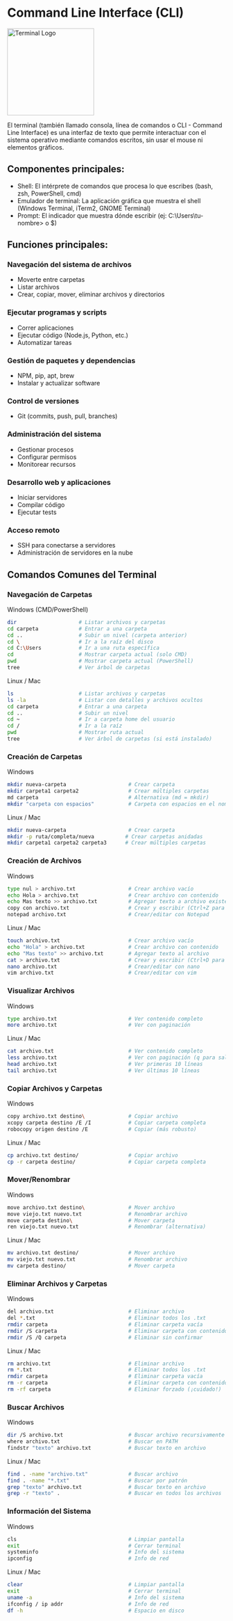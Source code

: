 # Command Line Interface (CLI)
<img src="https://upload.wikimedia.org/wikipedia/commons/b/b3/Terminalicon2.png" alt="Terminal Logo" style="width:200px; height:auto;">

El terminal (también llamado consola, línea de comandos o CLI - Command Line Interface) es una interfaz de texto que permite interactuar con el sistema operativo mediante comandos escritos, sin usar el mouse ni elementos gráficos.

## Componentes principales:
- Shell: El intérprete de comandos que procesa lo que escribes (bash, zsh, PowerShell, cmd)
- Emulador de terminal: La aplicación gráfica que muestra el shell (Windows Terminal, iTerm2, GNOME Terminal)
- Prompt: El indicador que muestra dónde escribir (ej: C:\Users\tu-nombre> o $)

## Funciones principales:
### Navegación del sistema de archivos

- Moverte entre carpetas
- Listar archivos
- Crear, copiar, mover, eliminar archivos y directorios

### Ejecutar programas y scripts

- Correr aplicaciones
- Ejecutar código (Node.js, Python, etc.)
- Automatizar tareas

### Gestión de paquetes y dependencias

- NPM, pip, apt, brew
- Instalar y actualizar software

### Control de versiones

- Git (commits, push, pull, branches)

### Administración del sistema

- Gestionar procesos
- Configurar permisos
- Monitorear recursos

### Desarrollo web y aplicaciones

- Iniciar servidores
- Compilar código
- Ejecutar tests

### Acceso remoto

- SSH para conectarse a servidores
- Administración de servidores en la nube

## Comandos Comunes del Terminal
### Navegación de Carpetas
Windows (CMD/PowerShell)

```bash
dir                    # Listar archivos y carpetas
cd carpeta             # Entrar a una carpeta
cd ..                  # Subir un nivel (carpeta anterior)
cd \                   # Ir a la raíz del disco
cd C:\Users            # Ir a una ruta específica
cd                     # Mostrar carpeta actual (solo CMD)
pwd                    # Mostrar carpeta actual (PowerShell)
tree                   # Ver árbol de carpetas
```

Linux / Mac
```bash
ls                     # Listar archivos y carpetas
ls -la                 # Listar con detalles y archivos ocultos
cd carpeta             # Entrar a una carpeta
cd ..                  # Subir un nivel
cd ~                   # Ir a carpeta home del usuario
cd /                   # Ir a la raíz
pwd                    # Mostrar ruta actual
tree                   # Ver árbol de carpetas (si está instalado)
```

### Creación de Carpetas

Windows
```bash
mkdir nueva-carpeta                    # Crear carpeta
mkdir carpeta1 carpeta2                # Crear múltiples carpetas
md carpeta                             # Alternativa (md = mkdir)
mkdir "carpeta con espacios"           # Carpeta con espacios en el nombre
```

Linux / Mac
```bash
mkdir nueva-carpeta                    # Crear carpeta
mkdir -p ruta/completa/nueva          # Crear carpetas anidadas
mkdir carpeta1 carpeta2 carpeta3      # Crear múltiples carpetas
```

### Creación de Archivos
Windows
```bash
type nul > archivo.txt                 # Crear archivo vacío
echo Hola > archivo.txt                # Crear archivo con contenido
echo Mas texto >> archivo.txt          # Agregar texto a archivo existente
copy con archivo.txt                   # Crear y escribir (Ctrl+Z para terminar)
notepad archivo.txt                    # Crear/editar con Notepad
```
Linux / Mac
```bash
touch archivo.txt                      # Crear archivo vacío
echo "Hola" > archivo.txt              # Crear archivo con contenido
echo "Mas texto" >> archivo.txt        # Agregar texto al archivo
cat > archivo.txt                      # Crear y escribir (Ctrl+D para terminar)
nano archivo.txt                       # Crear/editar con nano
vim archivo.txt                        # Crear/editar con vim
```

### Visualizar Archivos

Windows
```bash
type archivo.txt                       # Ver contenido completo
more archivo.txt                       # Ver con paginación
```
Linux / Mac
```bash
cat archivo.txt                        # Ver contenido completo
less archivo.txt                       # Ver con paginación (q para salir)
head archivo.txt                       # Ver primeras 10 líneas
tail archivo.txt                       # Ver últimas 10 líneas
```
### Copiar Archivos y Carpetas
Windows
```bash
copy archivo.txt destino\              # Copiar archivo
xcopy carpeta destino /E /I            # Copiar carpeta completa
robocopy origen destino /E             # Copiar (más robusto)
```
Linux / Mac
```bash
cp archivo.txt destino/                # Copiar archivo
cp -r carpeta destino/                 # Copiar carpeta completa
```

### Mover/Renombrar
Windows
```bash
move archivo.txt destino\              # Mover archivo
move viejo.txt nuevo.txt               # Renombrar archivo
move carpeta destino\                  # Mover carpeta
ren viejo.txt nuevo.txt                # Renombrar (alternativa)
```
Linux / Mac
```bash
mv archivo.txt destino/                # Mover archivo
mv viejo.txt nuevo.txt                 # Renombrar archivo
mv carpeta destino/                    # Mover carpeta
```

### Eliminar Archivos y Carpetas
Windows
```bash
del archivo.txt                        # Eliminar archivo
del *.txt                              # Eliminar todos los .txt
rmdir carpeta                          # Eliminar carpeta vacía
rmdir /S carpeta                       # Eliminar carpeta con contenido
rmdir /S /Q carpeta                    # Eliminar sin confirmar
```
Linux / Mac
```bash
rm archivo.txt                         # Eliminar archivo
rm *.txt                               # Eliminar todos los .txt
rmdir carpeta                          # Eliminar carpeta vacía
rm -r carpeta                          # Eliminar carpeta con contenido
rm -rf carpeta                         # Eliminar forzado (¡cuidado!)
```

### Buscar Archivos
Windows
```bash
dir /S archivo.txt                     # Buscar archivo recursivamente
where archivo.txt                      # Buscar en PATH
findstr "texto" archivo.txt            # Buscar texto en archivo
```
Linux / Mac
```bash
find . -name "archivo.txt"             # Buscar archivo
find . -name "*.txt"                   # Buscar por patrón
grep "texto" archivo.txt               # Buscar texto en archivo
grep -r "texto" .                      # Buscar en todos los archivos
```
### Información del Sistema
Windows
```bash
cls                                    # Limpiar pantalla
exit                                   # Cerrar terminal
systeminfo                             # Info del sistema
ipconfig                               # Info de red
```
Linux / Mac
```bash
clear                                  # Limpiar pantalla
exit                                   # Cerrar terminal
uname -a                               # Info del sistema
ifconfig / ip addr                     # Info de red
df -h                                  # Espacio en disco
```
